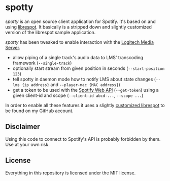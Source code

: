 # spotty
*spotty* is an open source client application for Spotify. It's based on and using 
[librespot](https://github.com/librespot-org/librespot). It basically is a stripped 
down and slightly customized version of the librespot sample application.

*spotty* has been tweaked to enable interaction with the [Logitech Media Server](https://github.com/Logitech/slimserver).

* allow piping of a single track's audio data to LMS' transcoding framework (`--single-track`)
* optionally start stream from given position in seconds (`--start-position 123`)
* tell spotty in daemon mode how to notify LMS about state changes (`--lms {ip address}` and `--player-mac {MAC address}`)
* get a token to be used with the [Spotify Web API](https://developer.spotify.com/web-api/) (`--get-token`) using a given client-id and scope (`--client-id abcd-...`, `--scope ...`)

In order to enable all these features it uses a slightly [customized librespot](https://github.com/michaelherger/librespot/tree/spotty) to be found on my GitHub account.

## Disclaimer
Using this code to connect to Spotify's API is probably forbidden by them.
Use at your own risk.

## License
Everything in this repository is licensed under the MIT license.


